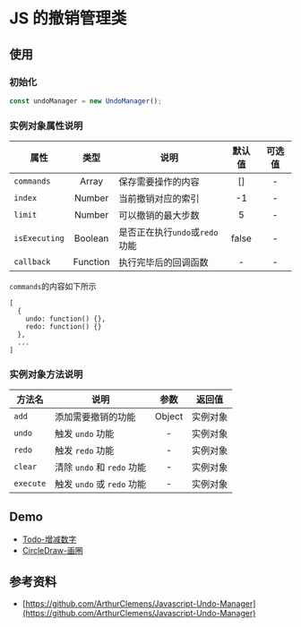 # JS 的撤销管理类

## 使用

### 初始化
```js
const undoManager = new UndoManager();
```

### 实例对象属性说明

|属性|类型|说明|默认值|可选值|
|--|:--:|--|:--:|:--:|
|`commands`|Array|保存需要操作的内容|[]|-|
|`index`|Number|当前撤销对应的索引|-1|-|
|`limit`|Number|可以撤销的最大步数|5|-|
|`isExecuting`|Boolean|是否正在执行`undo`或`redo`功能|false|-|
|`callback`|Function|执行完毕后的回调函数|-|-|

`commands`的内容如下所示
```
[
  {
    undo: function() {},
    redo: function() {}
  },
  ...
]
```

### 实例对象方法说明

|方法名|说明|参数|返回值|
|--|--|:--:|:--:|
|`add`|添加需要撤销的功能|Object|实例对象|
|`undo`|触发 `undo` 功能|-|实例对象|
|`redo`|触发 `redo` 功能|-|实例对象|
|`clear`|清除 `undo` 和 `redo` 功能|-|实例对象|
|`execute`|触发 `undo` 或 `redo` 功能|-|实例对象|

## Demo
+ [Todo-增减数字](./example/todo/index.html)
+ [CircleDraw-画圈](./example/drawCircle/index.html)

## 参考资料
+ [https://github.com/ArthurClemens/Javascript-Undo-Manager](https://github.com/ArthurClemens/Javascript-Undo-Manager)
